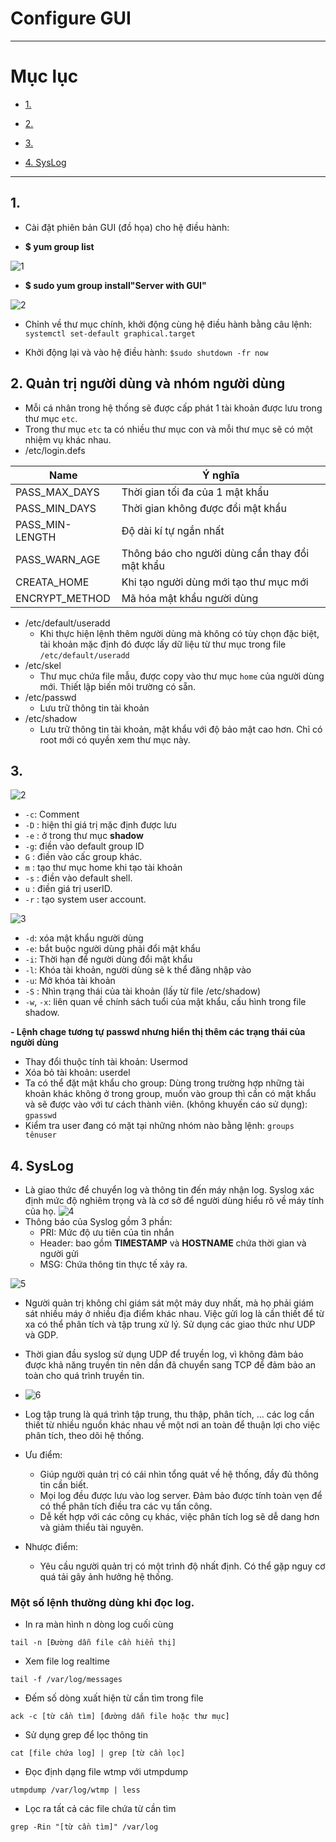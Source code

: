 # Configure GUI

---

# Mục lục

* [1.  ](#1)

* [2.  ](#2)

* [3.  ](#3)

* [4. SysLog ](#4)


---

<a name = '1'></a>
## 1. 
- Cài đặt phiên bản GUI (đồ họa) cho hệ điều hành: 

- **$ yum group list**

![1](/image/2021-03-15_14-01-02.png)

- **$ sudo yum group install"Server with GUI"**

![2](/image/2021-03-15_14-13-55.png)

- Chỉnh về thư mục chính, khởi động cùng hệ điều hành bằng câu lệnh: `systemctl set-default graphical.target`

- Khởi động lại và vào hệ điều hành: 
`$sudo shutdown -fr now`

<a name = '2'></a>
## 2. Quản trị người dùng và nhóm người dùng
- Mỗi cá nhân trong hệ thống sẽ được cấp phát 1 tài khoản được lưu trong thư mục `etc`. 
- Trong thư mục `etc` ta có nhiều thư mục con và mỗi thư mục sẽ có một nhiệm vụ khác nhau. 
- /etc/login.defs

| Name | Ý nghĩa |
|------|----------|
| PASS_MAX_DAYS | Thời gian tối đa của 1 mật khẩu |
| PASS_MIN_DAYS | Thời gian không được đổi mật khẩu |
| PASS_MIN-LENGTH | Độ dài kí tự ngắn nhất |
| PASS_WARN_AGE | Thông báo cho người dùng cần thay đổi mật khẩu |
| CREATA_HOME| Khi tạo người dùng mới tạo thư mục mới | 
| ENCRYPT_METHOD | Mã hóa mật khẩu người dùng |

- /etc/default/useradd
    - Khi thực hiện lệnh thêm người dùng mà không có tùy chọn đặc biệt, tài khoản mặc định đó được lấy dữ liệu từ thư mục trong file `/etc/default/useradd`
- /etc/skel
    - Thư mục chứa file mẫu, được copy vào thư mục `home` của người dùng mới. Thiết lập biến môi trường có sẵn. 
- /etc/passwd 
    - Lưu trữ thông tin tài khoản 
- /etc/shadow
    - Lưu trữ thông tin tài khoản, mật khẩu với độ bảo mật cao hơn. Chỉ có root mới có quyền xem thư mục này. 

<a name = '3'></a>
## 3. 

![2](/image/2021-03-15_16-06-41.png)
- `-c`: Comment 
- `-D` : hiện thỉ giá trị mặc định được lưu
- `-e` : ở trong thư mục **shadow**
- `-g`: điền vào default group ID
- `G` : điền vào cấc group khác. 
- `m` : tạo thư mục home khi tạo tài khoản
- `-s` : điền vào default shell.
- `u` : điền giá trị userID.
- `-r` : tạo system user account.

![3](/image/2021-03-16_13-53-38.png)
- `-d`: xóa mật khẩu người dùng 
- `-e`: bắt buộc người dùng phải đổi mật khẩu
- `-i`: Thời hạn để người dùng đổi mật khẩu 
- `-l`: Khóa tài khoản, người dùng sẽ k thể đăng nhập vào
- `-u`: Mở khóa tài khoản 
- `-S` : Nhìn trạng thái của tài khoản (lấy từ file /etc/shadow)
- `-w`, `-x`: liên quan về chính sách tuổi của mật khẩu, cấu hình trong file shadow.

**- Lệnh chage tương tự passwd nhưng hiển thị thêm các trạng thái của người dùng**

- Thay đổi thuộc tính tài khoản: Usermod 
- Xóa bỏ tài khoản: userdel 
- Ta có thể đặt mật khẩu cho group: Dùng trong trường hợp những tài khoản khác không ở trong group, muốn vào group thì cần có mật khẩu và sẽ được vào với tư cách thành viên. (không khuyến cáo sử dụng): `gpasswd`
- Kiểm tra user đang có mặt tại những nhóm nào bằng lệnh: `groups tênuser`

<a name = '4'></a>
## 4. SysLog
- Là giao thức để chuyển log và thông tin đến máy nhận log. Syslog xác định mức độ nghiêm trọng và là cơ sở để người dùng hiểu rõ về máy tính của họ. 
![4](/image/68747470733a2f2f696d6775722e636f6d2f6d72674c6e46612e706e67.png)
- Thông báo của Syslog gồm 3 phần: 
    - PRI: Mức độ ưu tiên của tin nhắn
    - Header: bao gồm **TIMESTAMP** và **HOSTNAME** chứa thời gian và người gửi
    - MSG: Chứa thông tin thực tế xảy ra. 

![5](/image/image-5.png)

- Người quản trị không chỉ giám sát một máy duy nhất, mà họ phải giám sát nhiều máy ở nhiều địa điểm khác nhau. Việc gửi log là cần thiết để từ xa có thể phân tích và tập trung xử lý. Sử dụng các giao thức như UDP và GDP.
- Thời gian đầu syslog sử dụng UDP để truyền log, vì không đảm bảo được khả năng truyền tin nên dần đã chuyển sang TCP để đảm bảo an toàn cho quá trình truyền tin. 

- ![6](/image/68747470733a2f2f696d6775722e636f6d2f44716366676e552e6a7067.png)

- Log tập trung là quá trình tập trung, thu thập, phân tích, ... các log cần thiết từ nhiều nguồn khác nhau về một nơi an toàn để thuận lợi cho việc phân tích, theo dõi hệ thống. 
- Ưu điểm: 
    - Giúp người quản trị có cái nhìn tổng quát về hệ thống, đầy đủ thông tin cần biết. 
    - Mọi log đều được lưu vào log server. Đảm bảo được tính toàn vẹn để có thể phân tích điều tra các vụ tấn công. 
    - Dễ kết hợp với các công cụ khác, việc phân tích log sẽ dễ dang hơn và giảm thiểu tài nguyên. 
- Nhược điểm: 
    - Yêu cầu người quản trị có một trình độ nhất định. Có thể gặp nguy cơ quá tải gây ảnh hưởng hệ thống. 
    
### Một số lệnh thường dùng khi đọc log. 

- In ra màn hình n dòng log cuối cùng 

```
tail -n [Đường dẫn file cần hiển thị]
```

- Xem file log realtime

```
tail -f /var/log/messages
```

- Đếm số dòng xuất hiện từ cần tìm trong file 

```
ack -c [từ cần tìm] [đường dẫn file hoặc thư mục]
```

* Sử dụng grep để lọc thông tin 

```
cat [file chứa log] | grep [từ cần lọc]
```

* Đọc định dạng file wtmp với utmpdump 

```
utmpdump /var/log/wtmp | less 
```

* Lọc ra tất cả các file chứa từ cần tìm 

```
grep -Rin "[từ cần tìm]" /var/log
```